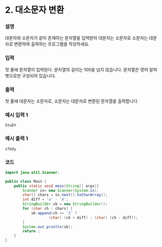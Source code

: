 # 2. 대소문자 변환
   
### 설명
대문자와 소문자가 같이 존재하는 문자열을 입력받아 대문자는 소문자로 소문자는 대문자로 변환하여 출력하는 프로그램을 작성하세요.

### 입력
첫 줄에 문자열이 입력된다. 문자열의 길이는 100을 넘지 않습니다.
문자열은 영어 알파벳으로만 구성되어 있습니다.

### 출력
첫 줄에 대문자는 소문자로, 소문자는 대문자로 변환된 문자열을 출력합니다.


### 예시 입력 1
``` 
StuDY 
```

### 예시 출력 1
```
sTUdy
```

### 코드
```java
import java.util.Scanner;

public class Main {
    public static void main(String[] args){
        Scanner in= new Scanner(System.in);
        char[] chars = in.next().toCharArray();
        int diff = 'a' - 'A';
        StringBuilder sb = new StringBuilder();
        for (char ch : chars) {
            sb.append(ch <= 'Z' ?
                    (char) (ch + diff) : (char) (ch - diff));
        }
        System.out.println(sb);
        return ;
    }
}
```